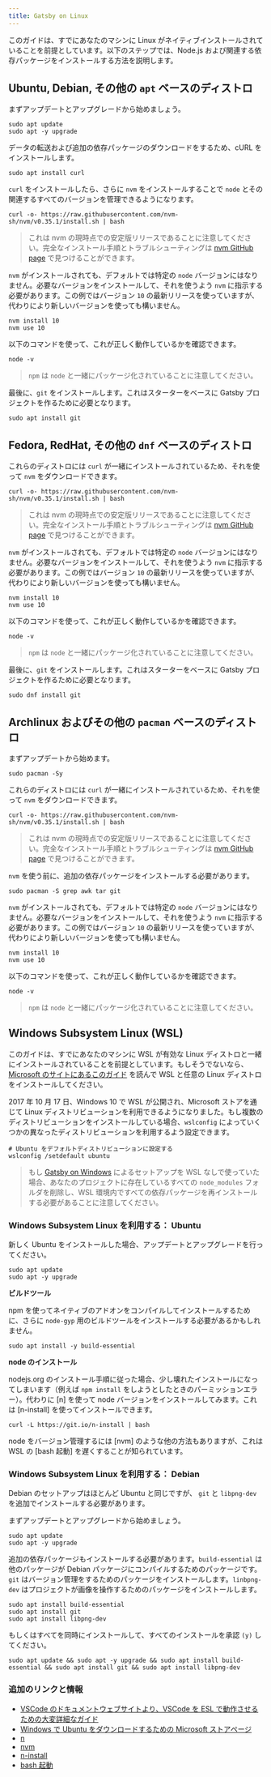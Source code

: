 ```yaml
---
title: Gatsby on Linux
---
```


このガイドは、すでにあなたのマシンに Linux がネイティブインストールされていることを前提としています。以下のステップでは、Node.js および関連する依存パッケージをインストールする方法を説明します。

## Ubuntu, Debian, その他の `apt` ベースのディストロ

まずアップデートとアップグレードから始めましょう。

```shell
sudo apt update
sudo apt -y upgrade
```

データの転送および追加の依存パッケージのダウンロードをするため、cURL をインストールします。

```shell
sudo apt install curl
```

`curl` をインストールしたら、さらに `nvm` をインストールすることで `node` とその関連するすべてのバージョンを管理できるようになります。

```shell
curl -o- https://raw.githubusercontent.com/nvm-sh/nvm/v0.35.1/install.sh | bash
```

> これは nvm の現時点での安定版リリースであることに注意してください。完全なインストール手順とトラブルシューティングは [nvm GitHub page](https://github.com/nvm-sh/nvm) で見つけることができます。

`nvm` がインストールされても、デフォルトでは特定の `node` バージョンにはなりません。必要なバージョンをインストールして、それを使うよう `nvm` に指示する必要があります。この例ではバージョン `10` の最新リリースを使っていますが、代わりにより新しいバージョンを使っても構いません。

```shell
nvm install 10
nvm use 10
```

以下のコマンドを使って、これが正しく動作しているかを確認できます。

```shell
node -v
```

> `npm` は `node` と一緒にパッケージ化されていることに注意してください。

最後に、`git` をインストールします。これはスターターをベースに Gatsby プロジェクトを作るために必要となります。

```shell
sudo apt install git
```

## Fedora, RedHat, その他の `dnf` ベースのディストロ

これらのディストロには `curl` が一緒にインストールされているため、それを使って `nvm` をダウンロードできます。

```shell
curl -o- https://raw.githubusercontent.com/nvm-sh/nvm/v0.35.1/install.sh | bash
```

> これは nvm の現時点での安定版リリースであることに注意してください。完全なインストール手順とトラブルシューティングは [nvm GitHub page](https://github.com/nvm-sh/nvm) で見つけることができます。

`nvm` がインストールされても、デフォルトでは特定の `node` バージョンにはなりません。必要なバージョンをインストールして、それを使うよう `nvm` に指示する必要があります。この例ではバージョン `10` の最新リリースを使っていますが、代わりにより新しいバージョンを使っても構いません。

```shell
nvm install 10
nvm use 10
```

以下のコマンドを使って、これが正しく動作しているかを確認できます。

```shell
node -v
```

> `npm` は `node` と一緒にパッケージ化されていることに注意してください。

最後に、`git` をインストールします。これはスターターをベースに Gatsby プロジェクトを作るために必要となります。

```shell
sudo dnf install git
```

## Archlinux およびその他の `pacman` ベースのディストロ

まずアップデートから始めます。

```shell
sudo pacman -Sy
```

これらのディストロには `curl` が一緒にインストールされているため、それを使って `nvm` をダウンロードできます。

```shell
curl -o- https://raw.githubusercontent.com/nvm-sh/nvm/v0.35.1/install.sh | bash
```

> これは nvm の現時点での安定版リリースであることに注意してください。完全なインストール手順とトラブルシューティングは [nvm GitHub page](https://github.com/nvm-sh/nvm) で見つけることができます。

`nvm` を使う前に、追加の依存パッケージをインストールする必要があります。

```shell
sudo pacman -S grep awk tar git
```

`nvm` がインストールされても、デフォルトでは特定の `node` バージョンにはなりません。必要なバージョンをインストールして、それを使うよう `nvm` に指示する必要があります。この例ではバージョン `10` の最新リリースを使っていますが、代わりにより新しいバージョンを使っても構いません。

```shell
nvm install 10
nvm use 10
```

以下のコマンドを使って、これが正しく動作しているかを確認できます。

```shell
node -v
```

> `npm` は `node` と一緒にパッケージ化されていることに注意してください。

## Windows Subsystem Linux (WSL)

このガイドは、すでにあなたのマシンに WSL が有効な Linux ディストロと一緒にインストールされていることを前提としています。もしそうでないなら、[Microsoft のサイトにあるこのガイド](https://docs.microsoft.com/ja-jp/windows/wsl/install-win10) を読んで WSL と任意の Linux ディストロをインストールしてください。

2017 年 10 月 17 日、Windows 10 で WSL が公開され、Microsoft ストアを通じて Linux ディストリビューションを利用できるようになりました。もし複数のディストリビューションをインストールしている場合、`wslconfig` によっていくつかの異なったディストリビューションを利用するよう設定できます。

```shell
# Ubuntu をデフォルトディストリビューションに設定する
wslconfig /setdefault ubuntu
```

> もし [Gatsby on Windows](/docs/gatsby-on-windows/) によるセットアップを WSL なしで使っていた場合、あなたのプロジェクトに存在しているすべての `node_modules` フォルダを削除し、WSL 環境内ですべての依存パッケージを再インストールする必要があることに注意してください。

### Windows Subsystem Linux を利用する： Ubuntu

新しく Ubuntu をインストールした場合、アップデートとアップグレードを行ってください。

```shell
sudo apt update
sudo apt -y upgrade
```

**ビルドツール**

npm を使ってネイティブのアドオンをコンパイルしてインストールするために、さらに `node-gyp` 用のビルドツールをインストールする必要があるかもしれません。

```shell
sudo apt install -y build-essential
```

**node のインストール**

nodejs.org のインストール手順に従った場合、少し壊れたインストールになってしまいます（例えば `npm install` をしようとしたときのパーミッションエラー）。代わりに [n] を使って node バージョンをインストールしてみます。これは [n-install] を使ってインストールできます。

```shell
curl -L https://git.io/n-install | bash
```

node をバージョン管理するには [nvm] のような他の方法もありますが、これは WSL の [bash 起動] を遅くすることが知られています。

### Windows Subsystem Linux を利用する： Debian

Debian のセットアップはほとんど Ubuntu と同じですが、 `git` と `libpng-dev` を追加でインストールする必要があります。

まずアップデートとアップグレードから始めましょう。

```shell
sudo apt update
sudo apt -y upgrade
```

追加の依存パッケージもインストールする必要があります。`build-essential` は他のパッケージが Debian パッケージにコンパイルするためのパッケージです。`git` はバージョン管理をするためのパッケージをインストールします。`linbpng-dev` はプロジェクトが画像を操作するためのパッケージをインストールします。

```shell
sudo apt install build-essential
sudo apt install git
sudo apt install libpng-dev
```

もしくはすべてを同時にインストールして、すべてのインストールを承認 `(y)` してください。

```shell
sudo apt update && sudo apt -y upgrade && sudo apt install build-essential && sudo apt install git && sudo apt install libpng-dev
```

### 追加のリンクと情報

- [VSCode のドキュメントウェブサイトより、VSCode を ESL で動作させるための大変詳細なガイド](https://code.visualstudio.com/docs/remote/wsl)
- [Windows で Ubuntu をダウンロードするための Microsoft ストアページ](https://www.microsoft.com/ja-jp/p/ubuntu/9nblggh4msv6)
- [n](https://github.com/tj/n)
- [nvm](https://github.com/creationix/nvm)
- [n-install](https://github.com/mklement0/n-install)
- [bash 起動](https://github.com/Microsoft/WSL/issues/776#issuecomment-266112578)
